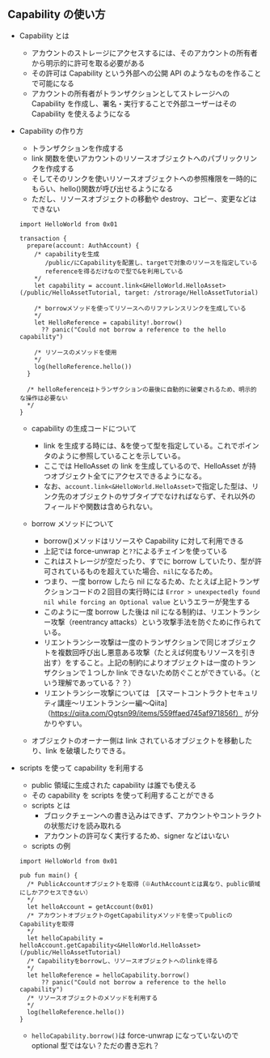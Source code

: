 ## Capability の使い方

- Capability とは

  - アカウントのストレージにアクセスするには、そのアカウントの所有者から明示的に許可を取る必要がある
  - その許可は Capability という外部への公開 API のようなものを作ることで可能になる
  - アカウントの所有者がトランザクションとしてストレージへの Capability を作成し、署名・実行することで外部ユーザーはその Capability を使えるようになる

- Capability の作り方

  - トランザクションを作成する
  - link 関数を使いアカウントのリソースオブジェクトへのパブリックリンクを作成する
  - そしてそのリンクを使いリソースオブジェクトへの参照権限を一時的にもらい、hello()関数が呼び出せるようになる
  - ただし、リソースオブジェクトの移動や destroy、コピー、変更などはできない

  ```cadence
  import HelloWorld from 0x01

  transaction {
    prepare(account: AuthAccount) {
      /* capabilityを生成
         /public/にCapabilityを配置し、targetで対象のリソースを指定している
         referenceを得るだけなので型で&を利用している
      */
      let capability = account.link<&HelloWorld.HelloAsset>(/public/HelloAssetTutorial, target: /strorage/HelloAssetTutorial)

      /* borrowメソッドを使ってリソースへのリファレンスリンクを生成している
      */
      let HelloReference = capability!.borrow()
        ?? panic("Could not borrow a reference to the hello capability")

      /* リソースのメソッドを使用
      */
      log(helloReference.hello())
    }

    /* helloReferenceはトランザクションの最後に自動的に破棄されるため、明示的な操作は必要ない
    */
  }

  ```

  - capability の生成コードについて

    - link を生成する時には、&を使って型を指定している。これでポインタのように参照していることを示している。
    - ここでは HelloAsset の link を生成しているので、HelloAsset が持つオブジェクト全てにアクセスできるようになる。
    - なお、`account.link<&HelloWorld.HelloAsset>`で指定した型は、リンク先のオブジェクトのサブタイプでなければならず、それ以外のフィールドや関数は含められない。

  - borrow メソッドについて

    - borrow()メソッドはリソースや Capability に対して利用できる
    - 上記では force-unwrap と`??`によるチェインを使っている
    - これはストレージが空だったり、すでに borrow していたり、型が許可されているものを超えていた場合、`nil`になるため。
    - つまり、一度 borrow したら nil になるため、たとえば上記トランザクションコードの２回目の実行時には `Error > unexpectedly found nil while forcing an Optional value` というエラーが発生する
    - このように一度 borrow した後は nil になる制約は、リエントランシー攻撃（reentrancy attacks）という攻撃手法を防ぐために作られている。
    - リエントランシー攻撃は一度のトランザクションで同じオブジェクトを複数回呼び出し悪意ある攻撃（たとえば何度もリソースを引き出す）をすること。上記の制約によりオブジェクトは一度のトランザクションで１つしか link できないため防ぐことができている。（という理解であっている？？）
    - リエントランシー攻撃については　[スマートコントラクトセキュリティ講座〜リエントランシー編〜Qiita]（https://qiita.com/Ogtsn99/items/559ffaed745af971856f） が分かりやすい。

  - オブジェクトのオーナー側は link されているオブジェクトを移動したり、link を破壊したりできる。

- scripts を使って capability を利用する

  - public 領域に生成された capability は誰でも使える
  - その capability を scripts を使って利用することができる
  - scripts とは
    - ブロックチェーンへの書き込みはできず、アカウントやコントラクトの状態だけを読み取れる
    - アカウントの許可なく実行するため、signer などはいない
  - scripts の例

  ```cadence
  import HelloWorld from 0x01

  pub fun main() {
    /* PublicAccountオブジェクトを取得（※AuthAccountとは異なり、public領域にしかアクセスできない）
    */
    let helloAccount = getAccount(0x01)
    /* アカウントオブジェクトのgetCapabilityメソッドを使ってpublicのCapabilityを取得
    */
    let helloCapability = helloAccount.getCapability<&HelloWorld.HelloAsset>(/public/HelloAssetTutorial)
    /* Capabilityをborrowし、リソースオブジェクトへのlinkを得る
    */
    let helloReference = helloCapability.borrow()
        ?? panic("Could not borrow a reference to the hello capability")
    /* リソースオブジェクトのメソッドを利用する
    */
    log(helloReference.hello())
  }
  ```

  - `helloCapability.borrow()`は force-unwrap になっていないので optional 型ではない？ただの書き忘れ？
